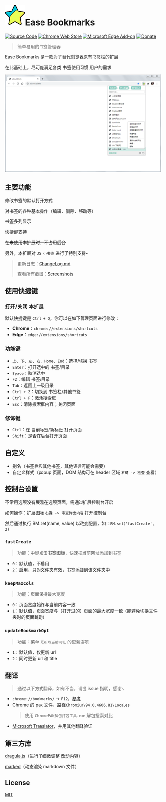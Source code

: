 <img width="64" src="docs/bookmarks.svg" align="left" />

# Ease Bookmarks

[![Source Code](https://img.shields.io/badge/Source_Code-GitHub-blue)](https://github.com/qinxs/Ease-Bookmarks)
[![Chrome Web Store](https://img.shields.io/chrome-web-store/v/poefceffmekhjoadknillcbdifahongk.svg)](https://chrome.google.com/webstore/detail/ease-bookmarks/poefceffmekhjoadknillcbdifahongk)
[![Microsoft Edge Add-on](https://img.shields.io/badge/dynamic/json?label=microsoft%20edge%20add-on&prefix=v&query=%24.version&url=https%3A%2F%2Fmicrosoftedge.microsoft.com%2Faddons%2Fgetproductdetailsbycrxid%2Faddbgeibeffkokpabpbpmdpehfbegchl)](https://microsoftedge.microsoft.com/addons/detail/ease-bookmarks/addbgeibeffkokpabpbpmdpehfbegchl)
[![Donate](https://img.shields.io/badge/Donate-blueviolet)](https://7bxing.com/donate/ "欢迎捐赠~")

> 简单易用的书签管理器

Ease Bookmarks 是一款为了替代浏览器原有书签栏的扩展

在此基础上，尽可能满足各类 书签使用习惯 用户的需求

![2-popup.png](./screenshots/2-popup.png)

## 主要功能

修改书签的默认打开方式

对书签的各种基本操作（编辑、删除、移动等）

书签多列显示

快捷键支持

~~在未使用本扩展时，不占用后台~~

另外，本扩展对 `JS 小书签` 进行了特别支持~

> 更新日志：[ChangeLog.md](ChangeLog.md)
> 
> 查看所有截图：[Screenshots](./screenshots/README.md#所有截图)

## 使用快捷键

### 打开/关闭 本扩展

默认快捷键是 `Ctrl + Q`，你可以在如下管理页面进行修改：
- **Chrome**：`chrome://extensions/shortcuts`
- **Edge**：`edge://extensions/shortcuts`

<!-- - Firefox：`about:addons` -> 扩展 -> 设置图标 -> 管理扩展快捷键 -->

### 功能键

- `上`、`下`、`左`、`右`、`Home`、`End`：选择/切换 书签
- `Enter`：打开选中的 书签/目录
- `Space`：取消选中
- `F2`：编辑 书签/目录
- `Tab`：返回上一级目录
- `Ctrl + Z`：切换到 书签栏/其他书签
- `Ctrl + F`：激活搜索框
- `Esc`：清除搜索框内容；关闭页面

### 修饰键

- `Ctrl`：在 当前标签/新标签 打开页面
- `Shift`：是否在后台打开页面

## 自定义

- 别名（书签栏和其他书签，其他语言可能会需要）
- 自定义样式（popup 页面，DOM 结构可在 header 区域 `右键 -> 检查` 查看）

## 控制台设置

不常用选项没有展现在选项页面，需通过扩展控制台开启

如何操作：扩展图标 `右键 -> 审查弹出内容` 打开控制台

然后通过执行 BM.set(name, value) 以改变配置，如：`BM.set('fastCreate', 2)`

### `fastCreate`

> 功能：中键点击**书签图标**，快速把当前网址添加到书签

- `0`：默认值，不启用
- `2`：启用，只对文件夹有效，书签添加到该文件夹中

### `keepMaxCols`

> 功能：页面保持最大宽度

- `0`：页面宽度始终与当前内容一致
- `1`：默认值，页面宽度与（打开过的）页面的最大宽度一致（能避免切换文件夹时的页面跳动）

### `updateBookmarkOpt`

> 功能：菜单 `更新为当前网址` 的更新选项

- `1`：默认值，仅更新 url
- `2`：同时更新 url 和 title

## 翻译
> 通过以下方式翻译，如有不当，请提 issue 指明，感谢~

- `chrome://bookmarks/` -> `F12`，[参考](docs/chrome_bookmarks.png)
- Chrome 的 pak 文件，路径`Chromium\94.0.4606.81\Locales`
  > 使用 `ChromePAK解包打包工具.exe` 解包搜索对比
- [Microsoft Translator](https://cn.bing.com/translator)，并用其他翻译验证

## 第三方库

[dragula.js](https://github.com/bevacqua/dragula)（进行了细微调整 [改动内容](https://github.com/qinxs/dragula2)）

[marked](https://github.com/markedjs/marked)（动态渲染 markdown 文件）

## License

[MIT](LICENSE)
